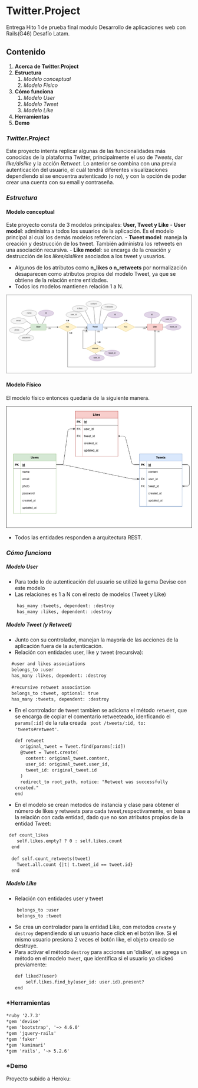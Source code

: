 # Twitter.Project

Entrega Hito 1 de prueba final modulo Desarrollo de aplicaciones web con Rails(G46) Desafío Latam.

## Contenido
1. **Acerca de Twitter.Project**
1. **Estructura**  
    1. *Modelo conceptual*
    1. *Modelo Físico*
1. **Cómo funciona**
    1. *Modelo User*
    1. *Modelo Tweet*
    1. *Modelo Like*
1. **Herramientas**
1. **Demo**

### *Twitter.Project*
Este proyecto intenta replicar algunas de las funcionalidades más conocidas de la plataforma Twitter, principalmente el uso de *Tweets*, dar *like/dislike* y la acción *Retweet*. Lo anterior se combina con una previa autenticación del usuario, el cuál tendrá diferentes visualizaciones dependiendo si se encuentra autenticado (o no), y con la opción de poder crear una cuenta con su email y contraseña.

### *Estructura*
#### Modelo conceptual

Este proyecto consta de 3 modelos principales: **User, Tweet y Like**
    - **User model**: administra a todos los usuarios de la aplicación. Es el modelo principal al cual los demás modelos referencian.
    - **Tweet model**: maneja la creación y destrucción de los tweet. También administra los retweets en una asociación recursiva.
    - **Like model**: se encarga de la creación y destrucción de los *likes/dislikes* asociados a los tweet y usuarios.

- Algunos de los atributos como **n_likes o n_retweets** por normalización desaparecen como atributos propios del modelo Tweet, ya que se obtiene de la relación entre entidades.
- Todos los modelos mantienen relación 1 a N.


![Modelo conceptual](https://github.com/r-osoriobarra/ViajesChile/blob/main/assets/img/twitter_project.png)
#### Modelo Físico

El modelo físico entonces quedaría de la siguiente manera.

![Modelo conceptual](https://github.com/r-osoriobarra/ViajesChile/blob/main/assets/img/twitter_project2.png)

- Todos las entidades responden a arquitectura REST.

### *Cómo funciona*
##### Modelo User
- Para todo lo de autenticación del usuario se utilizó la gema Devise con este modelo
- Las relaciones es 1 a N con el resto de modelos (Tweet y Like)
```
    has_many :tweets, dependent: :destroy
    has_many :likes, dependent: :destroy
```
##### Modelo Tweet (y Retweet)
- Junto con su controlador, manejan la mayoría de las acciones de la aplicación fuera de la autenticación.
- Relación con entidades user, like y tweet (recursiva):
```
  #user and likes associations
  belongs_to :user
  has_many :likes, dependent: :destroy

  #recursive retweet association
  belongs_to :tweet, optional: true
  has_many :tweets, dependent: :destroy
```
- En el controlador de tweet tambien se adiciona el método `retweet`, que se encarga de copiar el comentario retweeteado, idenficando el `params[:id]` de la ruta creada ` post /tweets/:id, to: 'tweets#retweet'`.
  ```
  def retweet
    original_tweet = Tweet.find(params[:id])
    @tweet = Tweet.create(
      content: original_tweet.content,
      user_id: original_tweet.user_id,
      tweet_id: original_tweet.id
    )
    redirect_to root_path, notice: "Retweet was successfully created."
  end
  ```
- En el modelo se crean metodos de instancia y clase para obtener el número de likes y retweets para cada tweet,respectivamente, en base a la relación con cada entidad, dado que no son atributos propios de la entidad Tweet:

```
 def count_likes
    self.likes.empty? ? 0 : self.likes.count
  end

  def self.count_retweets(tweet)
    Tweet.all.count {|t| t.tweet_id == tweet.id}
  end
```
##### Modelo Like
- Relación con entidades user y tweet
```
    belongs_to :user
    belongs_to :tweet
```
- Se crea un controlador para la entidad Like, con metodos `create` y `destroy` dependiendo si un usuario hace click en el botón like. Si el mismo usuario presiona 2 veces el botón like, el objeto creado se destruye.
- Para activar el método `destroy` para acciones un 'dislike', se agrega un método en el modelo `Tweet`, que identifica si el usuario ya clickeó previamente:
    ```
    def liked?(user)
        self.likes.find_by(user_id: user.id).present?
    end
    ```
### *Herramientas
    *ruby '2.7.3'
    *gem 'devise'
    *gem 'bootstrap', '~> 4.6.0'
    *gem 'jquery-rails'
    *gem 'faker'
    *gem 'kaminari'
    *gem 'rails', '~> 5.2.6'

### *Demo
Proyecto subido a Heroku: 


